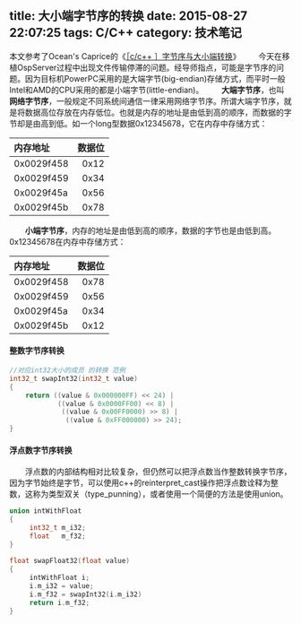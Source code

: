 title: 大小端字节序的转换
date: 2015-08-27 22:07:25
tags: C/C++
category: 技术笔记
---
本文参考了Ocean's Caprice的《[［c/c++ ］字节序与大小端转换](http://blog.csdn.net/kuai0705/article/details/20841133)》
　　今天在移植OspServer过程中出现文件传输停滞的问题。经导师指点，可能是字节序的问题。因为目标机PowerPC采用的是大端字节(big-endian)存储方式，而平时一般Intel和AMD的CPU采用的都是小端字节(little-endian)。
　　**大端字节序**，也叫**网络字节序**，一般规定不同系统间通信一律采用网络字节序。所谓大端字节序，就是将数据高位存放在内存低位。也就是内存的地址是由低到高的顺序，而数据的字节却是由高到低。如一个long型数据0x12345678，它在内存中存储方式：

| 内存地址 | 数据位 |
| :-------- | --------:|
| 0x0029f458 | 0x12 |
| 0x0029f459 | 0x34 |
| 0x0029f45a | 0x56 |
| 0x0029f45b | 0x78 |
<!--more-->
　　**小端字节序**，内存的地址是由低到高的顺序，数据的字节也是由低到高。0x12345678在内存中存储方式：

| 内存地址 | 数据位 |
| :-------- | --------:|
| 0x0029f458 | 0x78 |
| 0x0029f459 | 0x56 |
| 0x0029f45a | 0x34 |
| 0x0029f45b | 0x12 |

#### 整数字节序转换
```C
//对应int32大小的成员 的转换 范例   
int32_t swapInt32(int32_t value)  
{  
	return ((value & 0x000000FF) << 24) |  
            ((value & 0x0000FF00) << 8) |  
             ((value & 0x00FF0000) >> 8) |  
              ((value & 0xFF000000) >> 24);  
}
```

#### 浮点数字节序转换
　　浮点数的内部结构相对比较复杂，但仍然可以把浮点数当作整数转换字节序，因为字节始终是字节，可以使用c++的reinterpret_cast操作把浮点数诠释为整数，这称为类型双关（type_punning），或者使用一个简便的方法是使用union。
```C
union intWithFloat  
{  
     int32_t m_i32;  
     float   m_f32;  
}  
  
float swapFloat32(float value)  
{  
     intWithFloat i;  
     i.m_i32 = value;  
     i.m_f32 = swapInt32(i.m_i32)  
     return i.m_f32;  
}
```
